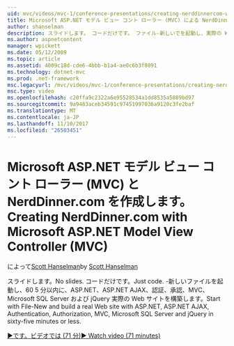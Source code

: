 ```yaml
---
uid: mvc/videos/mvc-1/conference-presentations/creating-nerddinnercom-with-microsoft-aspnet-model-view-controller-mvc
title: Microsoft ASP.NET モデル ビュー コント ローラー (MVC) による NerdDinner.com の作成 |Microsoft ドキュメント
author: shanselman
description: スライドします。 コードだけです。 ファイル-新しいでを起動し、実際の Web サイトで ASP.NET、ASP.NET AJAX、認証、承認、MVC、Microsoft SQL Server のビルドとしています.
ms.author: aspnetcontent
manager: wpickett
ms.date: 05/12/2009
ms.topic: article
ms.assetid: 4009c18d-cde6-4bbb-b1a4-ae0c6b3f8091
ms.technology: dotnet-mvc
ms.prod: .net-framework
msc.legacyurl: /mvc/videos/mvc-1/conference-presentations/creating-nerddinnercom-with-microsoft-aspnet-model-view-controller-mvc
msc.type: video
ms.openlocfilehash: c20ffa9c2322a6e95528534a1dd8535a5089bd97
ms.sourcegitcommit: 9a9483aceb34591c97451997036a9120c3fe2baf
ms.translationtype: MT
ms.contentlocale: ja-JP
ms.lasthandoff: 11/10/2017
ms.locfileid: "26503451"
---
```

<a name="creating-nerddinnercom-with-microsoft-aspnet-model-view-controller-mvc"></a><span data-ttu-id="ade89-105">Microsoft ASP.NET モデル ビュー コント ローラー (MVC) と NerdDinner.com を作成します。</span><span class="sxs-lookup"><span data-stu-id="ade89-105">Creating NerdDinner.com with Microsoft ASP.NET Model View Controller (MVC)</span></span>
====================
<span data-ttu-id="ade89-106">によって[Scott Hanselman](https://github.com/shanselman)</span><span class="sxs-lookup"><span data-stu-id="ade89-106">by [Scott Hanselman](https://github.com/shanselman)</span></span>

<span data-ttu-id="ade89-107">スライドします。</span><span class="sxs-lookup"><span data-stu-id="ade89-107">No slides.</span></span> <span data-ttu-id="ade89-108">コードだけです。</span><span class="sxs-lookup"><span data-stu-id="ade89-108">Just code.</span></span> <span data-ttu-id="ade89-109">-新しいファイルを起動し、60 5 分以内に、ASP.NET、ASP.NET AJAX、認証、承認、MVC、Microsoft SQL Server および jQuery 実際の Web サイトを構築します。</span><span class="sxs-lookup"><span data-stu-id="ade89-109">Start with File-New and build a real Web site with ASP.NET, ASP.NET AJAX, Authentication, Authorization, MVC, Microsoft SQL Server and jQuery in sixty-five minutes or less.</span></span>

[<span data-ttu-id="ade89-110">&#9654;です。ビデオでは (71 分)</span><span class="sxs-lookup"><span data-stu-id="ade89-110">&#9654; Watch video (71 minutes)</span></span>](https://channel9.msdn.com/Blogs/ASP-NET-Site-Videos/creating-nerddinnercom-with-microsoft-aspnet-model-view-controller-mvc)
